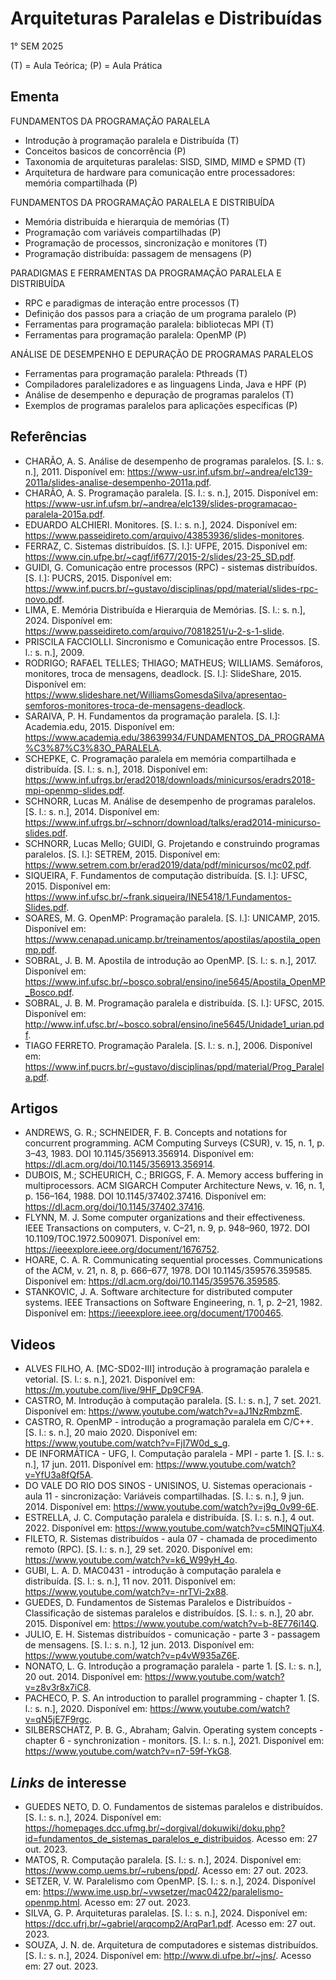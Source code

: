 # Arquiteturas Paralelas e Distribuídas

1° SEM 2025

(T) = Aula Teórica; (P) = Aula Prática


## Ementa

FUNDAMENTOS DA PROGRAMAÇÃO PARALELA

* Introdução à programação paralela e Distribuída (T)
* Conceitos basicos de concorrência (P)
* Taxonomia de arquiteturas paralelas: SISD, SIMD, MIMD e SPMD (T)
* Arquitetura de hardware para comunicação entre processadores: memória compartilhada  (P)

FUNDAMENTOS DA PROGRAMAÇÃO PARALELA E DISTRIBUÍDA

* Memória distribuída e hierarquia de memórias (T)
* Programação com variáveis compartilhadas (P)
* Programação de processos, sincronização e monitores (T)
* Programação distribuída: passagem de mensagens (P)

PARADIGMAS E FERRAMENTAS DA PROGRAMAÇÃO PARALELA E DISTRIBUÍDA

* RPC e paradigmas de interação entre processos (T)
* Definição dos passos para a criação de um programa paralelo (P)
* Ferramentas para programação paralela: bibliotecas MPI (T)
* Ferramentas para programação paralela: OpenMP (P)

ANÁLISE DE DESEMPENHO E DEPURAÇÃO DE PROGRAMAS PARALELOS

* Ferramentas para programação paralela: Pthreads (T)
* Compiladores paralelizadores e as linguagens Linda, Java e HPF (P)
* Análise de desempenho e depuração de programas paralelos (T)
* Exemplos de programas paralelos para aplicações específicas (P)


## Referências

* CHARÃO, A. S. Análise de desempenho de programas paralelos. [S. l.: s. n.], 2011. Disponível em: https://www-usr.inf.ufsm.br/~andrea/elc139-2011a/slides-analise-desempenho-2011a.pdf.
* CHARÃO, A. S. Programação paralela. [S. l.: s. n.], 2015. Disponível em: https://www-usr.inf.ufsm.br/~andrea/elc139/slides-programacao-paralela-2015a.pdf.
* EDUARDO ALCHIERI. Monitores. [S. l.: s. n.], 2024. Disponível em: https://www.passeidireto.com/arquivo/43853936/slides-monitores.
* FERRAZ, C. Sistemas distribuídos. [S. l.]: UFPE, 2015. Disponível em: https://www.cin.ufpe.br/~cagf/if677/2015-2/slides/23-25_SD.pdf.
* GUIDI, G. Comunicação entre processos (RPC) - sistemas distribuídos. [S. l.]: PUCRS, 2015. Disponível em: https://www.inf.pucrs.br/~gustavo/disciplinas/ppd/material/slides-rpc-novo.pdf.
* LIMA, E. Memória Distribuída e Hierarquia de Memórias. [S. l.: s. n.], 2024. Disponível em: https://www.passeidireto.com/arquivo/70818251/u-2-s-1-slide.
* PRISCILA FACCIOLLI. Sincronismo e Comunicação entre Processos. [S. l.: s. n.], 2009.
* RODRIGO; RAFAEL TELLES; THIAGO; MATHEUS; WILLIAMS. Semáforos, monitores, troca de mensagens, deadlock. [S. l.]: SlideShare, 2015. Disponível em: https://www.slideshare.net/WilliamsGomesdaSilva/apresentao-semforos-monitores-troca-de-mensagens-deadlock.
* SARAIVA, P. H. Fundamentos da programação paralela. [S. l.]: Academia.edu, 2015. Disponível em: https://www.academia.edu/38639934/FUNDAMENTOS_DA_PROGRAMA%C3%87%C3%83O_PARALELA.
* SCHEPKE, C. Programação paralela em memória compartilhada e distribuída. [S. l.: s. n.], 2018. Disponível em: https://www.inf.ufrgs.br/erad2018/downloads/minicursos/eradrs2018-mpi-openmp-slides.pdf.
* SCHNORR, Lucas M. Análise de desempenho de programas paralelos. [S. l.: s. n.], 2014. Disponível em: https://www.inf.ufrgs.br/~schnorr/download/talks/erad2014-minicurso-slides.pdf.
* SCHNORR, Lucas Mello; GUIDI, G. Projetando e construindo programas paralelos. [S. l.]: SETREM, 2015. Disponível em: https://www.setrem.com.br/erad2019/data/pdf/minicursos/mc02.pdf.
* SIQUEIRA, F. Fundamentos de computação distribuída. [S. l.]: UFSC, 2015. Disponível em: https://www.inf.ufsc.br/~frank.siqueira/INE5418/1.Fundamentos-Slides.pdf.
* SOARES, M. G. OpenMP: Programação paralela. [S. l.]: UNICAMP, 2015. Disponível em: https://www.cenapad.unicamp.br/treinamentos/apostilas/apostila_openmp.pdf.
* SOBRAL, J. B. M. Apostila de introdução ao OpenMP. [S. l.: s. n.], 2017. Disponível em: https://www.inf.ufsc.br/~bosco.sobral/ensino/ine5645/Apostila_OpenMP_Bosco.pdf.
* SOBRAL, J. B. M. Programação paralela e distribuída. [S. l.]: UFSC, 2015. Disponível em: http://www.inf.ufsc.br/~bosco.sobral/ensino/ine5645/Unidade1_urian.pdf.
* TIAGO FERRETO. Programação Paralela. [S. l.: s. n.], 2006. Disponível em: https://www.inf.pucrs.br/~gustavo/disciplinas/ppd/material/Prog_Paralela.pdf.


## Artigos

* ANDREWS, G. R.; SCHNEIDER, F. B. Concepts and notations for concurrent programming. ACM Computing Surveys (CSUR), v. 15, n. 1, p. 3–43, 1983. DOI 10.1145/356913.356914. Disponível em: https://dl.acm.org/doi/10.1145/356913.356914.
* DUBOIS, M.; SCHEURICH, C.; BRIGGS, F. A. Memory access buffering in multiprocessors. ACM SIGARCH Computer Architecture News, v. 16, n. 1, p. 156–164, 1988. DOI 10.1145/37402.37416. Disponível em: https://dl.acm.org/doi/10.1145/37402.37416.
* FLYNN, M. J. Some computer organizations and their effectiveness. IEEE Transactions on computers, v. C–21, n. 9, p. 948–960, 1972. DOI 10.1109/TOC.1972.5009071. Disponível em: https://ieeexplore.ieee.org/document/1676752.
* HOARE, C. A. R. Communicating sequential processes. Communications of the ACM, v. 21, n. 8, p. 666–677, 1978. DOI 10.1145/359576.359585. Disponível em: https://dl.acm.org/doi/10.1145/359576.359585.
* STANKOVIC, J. A. Software architecture for distributed computer systems. IEEE Transactions on Software Engineering, n. 1, p. 2–21, 1982. Disponível em: https://ieeexplore.ieee.org/document/1700465.


## Videos

* ALVES FILHO, A. [MC-SD02-III] introdução à programação paralela e vetorial. [S. l.: s. n.], 2021. Disponível em: https://m.youtube.com/live/9HF_Dp9CF9A.
* CASTRO, M. Introdução à computação paralela. [S. l.: s. n.], 7 set. 2021. Disponível em: https://www.youtube.com/watch?v=aJ1NzRmbzmE.
* CASTRO, R. OpenMP - introdução a programação paralela em C/C++. [S. l.: s. n.], 20 maio 2020. Disponível em: https://www.youtube.com/watch?v=FjI7W0d_s_g.
* DE INFORMÁTICA - UFG, I. Computação paralela - MPI - parte 1. [S. l.: s. n.], 17 jun. 2011. Disponível em: https://www.youtube.com/watch?v=YfU3a8fQf5A.
* DO VALE DO RIO DOS SINOS - UNISINOS, U. Sistemas operacionais - aula 11 - sincronização: Variáveis compartilhadas. [S. l.: s. n.], 9 jun. 2014. Disponível em: https://www.youtube.com/watch?v=j9g_0v99-6E.
* ESTRELLA, J. C. Computação paralela e distribuída. [S. l.: s. n.], 4 out. 2022. Disponível em: https://www.youtube.com/watch?v=c5MlNQTjuX4.
* FILETO, R. Sistemas distribuídos - aula 07 - chamada de procedimento remoto (RPC). [S. l.: s. n.], 29 set. 2020. Disponível em: https://www.youtube.com/watch?v=k6_W99yH_4o.
* GUBI, L. A. D. MAC0431 - introdução à computação paralela e distribuída. [S. l.: s. n.], 11 nov. 2011. Disponível em: https://www.youtube.com/watch?v=-nrTVi-2x88.
* GUEDES, D. Fundamentos de Sistemas Paralelos e Distribuídos - Classificação de sistemas paralelos e distribuídos. [S. l.: s. n.], 20 abr. 2015. Disponível em: https://www.youtube.com/watch?v=b-8E776i14Q.
* JULIO, E. H. Sistemas distribuídos - comunicação - parte 3 - passagem de mensagens. [S. l.: s. n.], 12 jun. 2013. Disponível em: https://www.youtube.com/watch?v=p4vW935aZ6E.
* NONATO, L. G. Introdução a programação paralela - parte 1. [S. l.: s. n.], 20 out. 2014. Disponível em: https://www.youtube.com/watch?v=z8v3r8x7iC8.
* PACHECO, P. S. An introduction to parallel programming - chapter 1. [S. l.: s. n.], 2020. Disponível em: https://www.youtube.com/watch?v=qN5jE7F9rgc.
* SILBERSCHATZ, P. B. G., Abraham; Galvin. Operating system concepts - chapter 6 - synchronization - monitors. [S. l.: s. n.], 2021. Disponível em: https://www.youtube.com/watch?v=n7-59f-YkG8.


## *Links* de interesse

* GUEDES NETO, D. O. Fundamentos de sistemas paralelos e distribuídos. [S. l.: s. n.], 2024. Disponível em: https://homepages.dcc.ufmg.br/~dorgival/dokuwiki/doku.php?id=fundamentos_de_sistemas_paralelos_e_distribuidos. Acesso em: 27 out. 2023.
* MATOS, R. Computação paralela. [S. l.: s. n.], 2024. Disponível em: https://www.comp.uems.br/~rubens/ppd/. Acesso em: 27 out. 2023.
* SETZER, V. W. Paralelismo com OpenMP. [S. l.: s. n.], 2024. Disponível em: https://www.ime.usp.br/~vwsetzer/mac0422/paralelismo-openmp.html. Acesso em: 27 out. 2023.
* SILVA, G. P. Arquiteturas paralelas. [S. l.: s. n.], 2024. Disponível em: https://dcc.ufrj.br/~gabriel/arqcomp2/ArqPar1.pdf. Acesso em: 27 out. 2023.
* SOUZA, J. N. de. Arquitetura de computadores e sistemas distribuídos. [S. l.: s. n.], 2024. Disponível em: http://www.di.ufpe.br/~jns/. Acesso em: 27 out. 2023.
